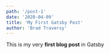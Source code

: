 ```yaml
---
path: '/post-1'
date: '2020-04-09'
title: 'My First Gatsby Post'
author: 'Brad Traversy'
---
```


This is my very **first blog post** in Gatsby